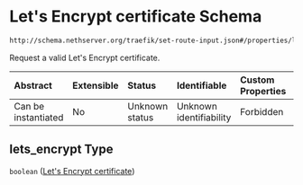 # Let's Encrypt certificate Schema

```txt
http://schema.nethserver.org/traefik/set-route-input.json#/properties/lets_encrypt
```

Request a valid Let's Encrypt certificate.

| Abstract            | Extensible | Status         | Identifiable            | Custom Properties | Additional Properties | Access Restrictions | Defined In                                                                   |
| :------------------ | :--------- | :------------- | :---------------------- | :---------------- | :-------------------- | :------------------ | :--------------------------------------------------------------------------- |
| Can be instantiated | No         | Unknown status | Unknown identifiability | Forbidden         | Allowed               | none                | [set-route-input.json*](traefik/set-route-input.json "open original schema") |

## lets_encrypt Type

`boolean` ([Let's Encrypt certificate](set-route-input-properties-lets-encrypt-certificate.md))
